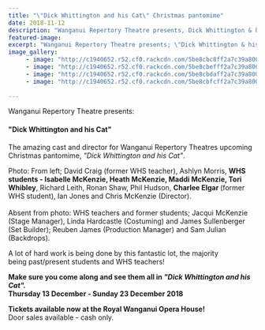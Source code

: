 ```yaml
---
title: "\"Dick Whittington and his Cat\" Christmas pantomime"
date: 2018-11-12
description: "Wanganui Repertory Theatre presents, Dick Whittington & his Cat; most of the cast & crew being past/present WHS students..."
featured-image: 
excerpt: "Wanganui Repertory Theatre presents; \"Dick Whittington & his Cat\" most of the cast & crew being past/present WHS students & teachers."
image_gallery:
	 - image: "http://c1940652.r52.cf0.rackcdn.com/5be8cbc8ff2a7c39a80005d7/cast.jpg"
	 - image: "http://c1940652.r52.cf0.rackcdn.com/5be8cbefff2a7c39a80005db/46077532_2516950961679081_4155211418125205504_n.jpg"
	 - image: "http://c1940652.r52.cf0.rackcdn.com/5be8cbdaff2a7c39a80005d9/45862466_2516951055012405_4912705591710842880_n.jpg"
	 - image: "http://c1940652.r52.cf0.rackcdn.com/5be8cbfcff2a7c39a80005dd/44832312_2477883435585834_8343549502392631296_n.jpg"
	
---
```


<p>Wanganui Repertory Theatre presents:</p>
<h4>"Dick Whittington and his Cat"</h4>
<p>The amazing cast and director for&nbsp;Wanganui Repertory Theatres&nbsp;upcoming Christmas pantomime,&nbsp;<em>"Dick Whittington and his Cat"</em>.</p>
<p>Photo:&nbsp;From left; David Craig (former WHS teacher), Ashlyn Morris,&nbsp;<strong>WHS students - Isabelle McKenzie, Heath McKenzie, Maddi McKenzie, Tori Whibley</strong>, Richard Leith, Ronan Shaw, Phil Hudson,&nbsp;<strong>Charlee Elgar&nbsp;</strong>(former WHS student), Ian Jones and Chris McKenzie (Director).<br /><br />Absent from photo: WHS teachers and former students; Jacqui McKenzie (Stage Manager), Linda Hardcastle (Costuming) and James Sullenberger (Set Builder); Reuben James (Production Manager) and Sam Julian (Backdrops).</p>
<p>A lot of hard work is being done by this fantastic lot, the majority being&nbsp;past/present students and WHS teachers!</p>
<p><strong>Make sure you come along and see them all in&nbsp;<em>"Dick Whittington and his Cat".<br /></em>Thursday 13 December - Sunday 23 December 2018</strong></p>
<p><strong>Tickets available now at the Royal Wanganui Opera House!<br /></strong>Door sales available - cash only.</p>

